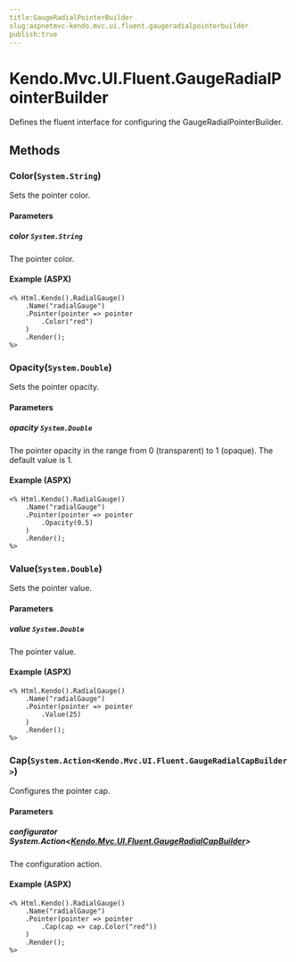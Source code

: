 ```yaml
---
title:GaugeRadialPointerBuilder
slug:aspnetmvc-kendo.mvc.ui.fluent.gaugeradialpointerbuilder
publish:true
---
```


# Kendo.Mvc.UI.Fluent.GaugeRadialPointerBuilder
Defines the fluent interface for configuring the GaugeRadialPointerBuilder.



## Methods

### Color(`System.String`)
Sets the pointer color.


#### Parameters

##### color `System.String`
The pointer color.




#### Example (ASPX)
    <% Html.Kendo().RadialGauge()
        .Name("radialGauge")
        .Pointer(pointer => pointer
            .Color("red")
        )
        .Render();
    %>


### Opacity(`System.Double`)
Sets the pointer opacity.


#### Parameters

##### opacity `System.Double`
The pointer opacity in the range from 0 (transparent) to 1 (opaque).
            The default value is 1.




#### Example (ASPX)
    <% Html.Kendo().RadialGauge()
        .Name("radialGauge")
        .Pointer(pointer => pointer
            .Opacity(0.5)
        )
        .Render();
    %>


### Value(`System.Double`)
Sets the pointer value.


#### Parameters

##### value `System.Double`
The pointer value.




#### Example (ASPX)
    <% Html.Kendo().RadialGauge()
        .Name("radialGauge")
        .Pointer(pointer => pointer
            .Value(25)
        )
        .Render();
    %>


### Cap(`System.Action<Kendo.Mvc.UI.Fluent.GaugeRadialCapBuilder>`)
Configures the pointer cap.


#### Parameters

##### configurator System.Action<[Kendo.Mvc.UI.Fluent.GaugeRadialCapBuilder](/kendo-ui/api/wrappers/aspnet-mvc/Kendo.Mvc.UI.Fluent/GaugeRadialCapBuilder)>
The configuration action.




#### Example (ASPX)
    <% Html.Kendo().RadialGauge()
        .Name("radialGauge")
        .Pointer(pointer => pointer
            .Cap(cap => cap.Color("red"))
        )
        .Render();
    %>



